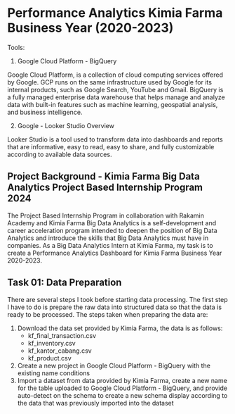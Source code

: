# Performance Analytics Kimia Farma Business Year (2020-2023)

Tools:
1. Google Cloud Platform - BigQuery

Google Cloud Platform, is a collection of cloud computing services offered by Google. GCP runs on the same infrastructure used by Google for its internal products, such as Google Search, YouTube and Gmail. BigQuery is a fully managed enterprise data warehouse that helps manage and analyze data with built-in features such as machine learning, geospatial analysis, and business intelligence.

2. Google - Looker Studio Overview

Looker Studio is a tool used to transform data into dashboards and reports that are informative, easy to read, easy to share, and fully customizable according to available data sources.

## Project Background - Kimia Farma Big Data Analytics Project Based Internship Program 2024
The Project Based Internship Program in collaboration with Rakamin Academy and Kimia Farma Big Data Analytics is a self-development and career acceleration program intended to deepen the position of Big Data Analytics and introduce the skills that Big Data Analytics must have in companies. As a Big Data Analytics Intern at Kimia Farma, my task is to create a Performance Analytics Dashboard for Kimia Farma Business Year 2020-2023.

## Task 01: Data Preparation
There are several steps I took before starting data processing. The first step I have to do is prepare the raw data into structured data so that the data is ready to be processed. The steps taken when preparing the data are:
1. Download the data set provided by Kimia Farma, the data is as follows:
   - kf_final_transaction.csv
   - kf_inventory.csv
   - kf_kantor_cabang.csv
   - kf_product.csv
2. Create a new project in Google Cloud Platform - BigQuery with the existing name conditions
3. Import a dataset from data provided by Kimia Farma, create a new name for the table uploaded to Google Cloud Platform - BigQuery, and provide auto-detect on the schema to create a new schema display according to the data that was previously imported into the dataset
  
